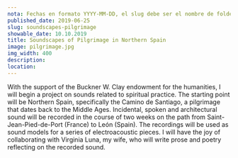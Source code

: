 ```yaml
---
nota: Fechas en formato YYYY-MM-DD, el slug debe ser el nombre de folder en public/news/. i.e. "public/news/<mi-slug>/imagen.jpg"
published_date: 2019-06-25
slug: soundscapes-pilgrimage
showable_date: 10.10.2019
title: Soundscapes of Pilgrimage in Northern Spain
image: pilgrimage.jpg
img_width: 400
description: 
location:
---
```


With the support of the Buckner W. Clay endowment for the humanities, I will begin a project on  sounds related to spiritual practice. The starting point will be Northern Spain, specifically the Camino de Santiago, a pilgrimage that dates back to the Middle Ages. Incidental, spoken and architectural sound will be recorded in the course of two weeks on the path from Saint-Jean-Pied-de-Port (France) to León (Spain). The recordings will be used as sound models for a series of electroacoustic pieces. I will have the joy of collaborating with Virginia Luna, my wife, who will write prose and poetry reflecting on the recorded sound. 